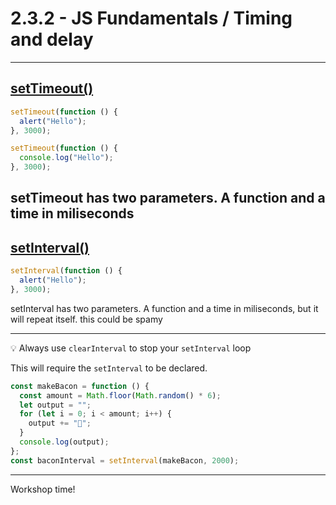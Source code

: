 # 2.3.2 - JS Fundamentals / Timing and delay

---

## [setTimeout()](https://www.w3schools.com/jsref/met_win_settimeout.asp)

```js
setTimeout(function () {
  alert("Hello");
}, 3000);

setTimeout(function () {
  console.log("Hello");
}, 3000);
```

## setTimeout has two parameters. A function and a time in miliseconds

## [setInterval()](https://www.w3schools.com/jsref/met_win_setinterval.asp)

```js
setInterval(function () {
  alert("Hello");
}, 3000);
```

setInterval has two parameters. A function and a time in miliseconds, but it will repeat itself. this could be spamy

---

💡 Always use `clearInterval` to stop your `setInterval` loop

This will require the `setInterval` to be declared.

```js
const makeBacon = function () {
  const amount = Math.floor(Math.random() * 6);
  let output = "";
  for (let i = 0; i < amount; i++) {
    output += "🥓";
  }
  console.log(output);
};
const baconInterval = setInterval(makeBacon, 2000);
```

---

Workshop time!
